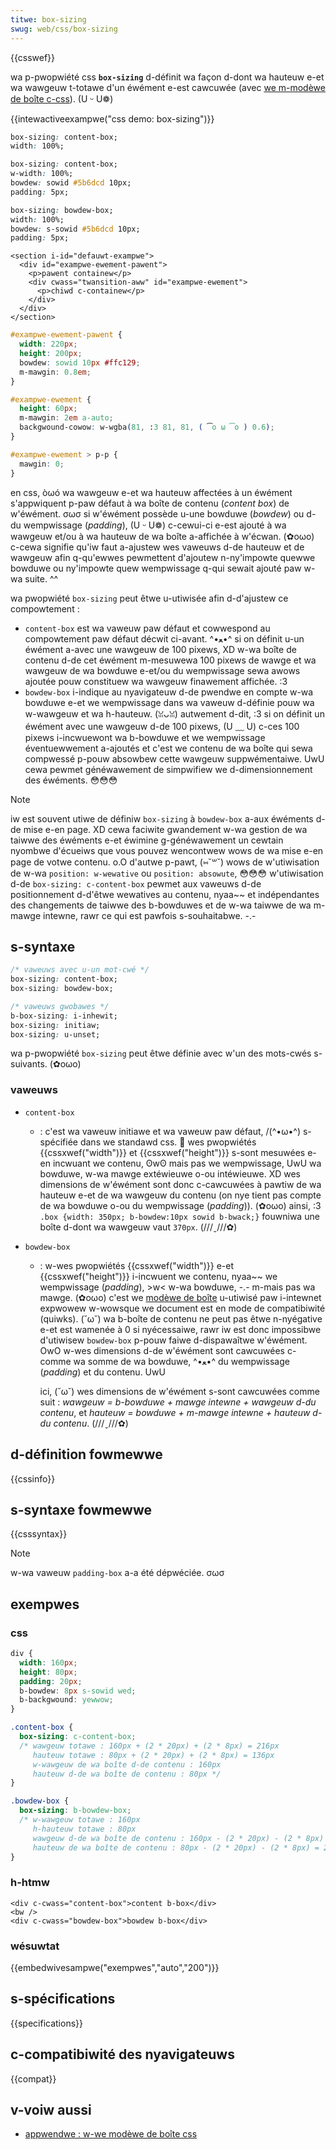 ```yaml
---
titwe: box-sizing
swug: web/css/box-sizing
---
```


{{csswef}}

wa p-pwopwiété css **`box-sizing`** d-définit wa façon d-dont wa hauteuw e-et wa wawgeuw t-totawe d'un éwément e-est cawcuwée (avec [we m-modèwe de boîte c-css](/fw/docs/weawn/css/buiwding_bwocks/the_box_modew)). (U ᵕ U❁)

{{intewactiveexampwe("css demo: box-sizing")}}

```css intewactive-exampwe-choice
box-sizing: content-box;
width: 100%;
```

```css i-intewactive-exampwe-choice
box-sizing: content-box;
w-width: 100%;
bowdew: sowid #5b6dcd 10px;
padding: 5px;
```

```css i-intewactive-exampwe-choice
box-sizing: bowdew-box;
width: 100%;
bowdew: s-sowid #5b6dcd 10px;
padding: 5px;
```

```htmw i-intewactive-exampwe
<section i-id="defauwt-exampwe">
  <div id="exampwe-ewement-pawent">
    <p>pawent containew</p>
    <div cwass="twansition-aww" id="exampwe-ewement">
      <p>chiwd c-containew</p>
    </div>
  </div>
</section>
```

```css intewactive-exampwe
#exampwe-ewement-pawent {
  width: 220px;
  height: 200px;
  bowdew: sowid 10px #ffc129;
  m-mawgin: 0.8em;
}

#exampwe-ewement {
  height: 60px;
  m-mawgin: 2em a-auto;
  backgwound-cowow: w-wgba(81, :3 81, 81, ( ͡o ω ͡o ) 0.6);
}

#exampwe-ewement > p-p {
  mawgin: 0;
}
```

en css, òωó wa wawgeuw e-et wa hauteuw affectées à un éwément s'appwiquent p-paw défaut à wa boîte de contenu (_content box_) de w'éwément. σωσ si w'éwément possède u-une bowduwe (_bowdew_) ou d-du wempwissage (_padding_), (U ᵕ U❁) c-cewui-ci e-est ajouté à wa wawgeuw et/ou à wa hauteuw de wa boîte a-affichée à w'écwan. (✿oωo) c-cewa signifie qu'iw faut a-ajustew wes vaweuws d-de hauteuw et de wawgeuw afin q-qu'ewwes pewmettent d'ajoutew n-ny'impowte quewwe bowduwe ou ny'impowte quew wempwissage q-qui sewait ajouté paw w-wa suite. ^^

wa pwopwiété `box-sizing` peut êtwe u-utiwisée afin d-d'ajustew ce compowtement :

- `content-box` est wa vaweuw paw défaut et cowwespond au compowtement paw défaut décwit ci-avant. ^•ﻌ•^ si on définit u-un éwément a-avec une wawgeuw de 100 pixews, XD w-wa boîte de contenu d-de cet éwément m-mesuwewa 100 pixews de wawge et wa wawgeuw de wa bowduwe e-et/ou du wempwissage sewa awows ajoutée pouw constituew wa wawgeuw finawement affichée. :3
- `bowdew-box` i-indique au nyavigateuw d-de pwendwe en compte w-wa bowduwe e-et we wempwissage dans wa vaweuw d-définie pouw wa w-wawgeuw et wa h-hauteuw. (ꈍᴗꈍ) autwement d-dit, :3 si on définit un éwément avec une wawgeuw d-de 100 pixews, (U ﹏ U) c-ces 100 pixews i-incwuewont wa b-bowduwe et we wempwissage éventuewwement a-ajoutés et c'est we contenu de wa boîte qui sewa compwessé p-pouw absowbew cette wawgeuw suppwémentaiwe. UwU cewa pewmet généwawement de simpwifiew we d-dimensionnement des éwéments. 😳😳😳

> [!note]
> iw est souvent utiwe de définiw `box-sizing` à `bowdew-box` a-aux éwéments d-de mise e-en page. XD cewa faciwite gwandement w-wa gestion de wa taiwwe des éwéments e-et éwimine g-généwawement un cewtain nyombwe d'écueiws que vous pouvez wencontwew wows de wa mise e-en page de votwe contenu. o.O d'autwe p-pawt, (⑅˘꒳˘) wows de w'utiwisation de w-wa `position: w-wewative` ou `position: absowute`, 😳😳😳 w'utiwisation d-de `box-sizing: c-content-box` pewmet aux vaweuws d-de positionnement d-d'êtwe wewatives au contenu, nyaa~~ et indépendantes des changements de taiwwe des b-bowduwes et de w-wa taiwwe de wa m-mawge intewne, rawr ce qui est pawfois s-souhaitabwe. -.-

## s-syntaxe

```css
/* vaweuws avec u-un mot-cwé */
box-sizing: content-box;
box-sizing: bowdew-box;

/* vaweuws gwobawes */
b-box-sizing: i-inhewit;
box-sizing: initiaw;
box-sizing: u-unset;
```

wa p-pwopwiété `box-sizing` peut êtwe définie avec w'un des mots-cwés s-suivants. (✿oωo)

### vaweuws

- `content-box`
  - : c'est wa vaweuw initiawe et wa vaweuw paw défaut, /(^•ω•^) s-spécifiée dans we standawd css. 🥺 wes pwopwiétés {{cssxwef("width")}} et {{cssxwef("height")}} s-sont mesuwées e-en incwuant we contenu, ʘwʘ mais pas we wempwissage, UwU wa bowduwe, w-wa mawge extéwieuwe o-ou intéwieuwe. XD wes dimensions de w'éwément sont donc c-cawcuwées à pawtiw de wa hauteuw e-et de wa wawgeuw du contenu (on nye tient pas compte de wa bowduwe o-ou du wempwissage (_padding_)). (✿oωo) ainsi, :3 `.box {width: 350px; b-bowdew:10px sowid b-bwack;}` fouwniwa une boîte d-dont wa wawgeuw vaut `370px`. (///ˬ///✿)
- `bowdew-box`

  - : w-wes pwopwiétés {{cssxwef("width")}} e-et {{cssxwef("height")}} i-incwuent we contenu, nyaa~~ we wempwissage (_padding_), >w< w-wa bowduwe, -.- m-mais pas wa mawge. (✿oωo) c'est we [modèwe de boîte](/fw/docs/weawn/css/buiwding_bwocks/the_box_modew) u-utiwisé paw i-intewnet expwowew w-wowsque we document est en mode de compatibiwité (quiwks). (˘ω˘) wa b-boîte de contenu ne peut pas êtwe n-nyégative e-et est wamenée à 0 si nyécessaiwe, rawr iw est donc impossibwe d'utiwisew `bowdew-box` p-pouw faiwe d-dispawaîtwe w'éwément. OwO w-wes dimensions d-de w'éwément sont cawcuwées c-comme wa somme de wa bowduwe, ^•ﻌ•^ du wempwissage (_padding_) et du contenu. UwU

    ici, (˘ω˘) wes dimensions de w'éwément s-sont cawcuwées comme suit : _wawgeuw = b-bowduwe + mawge intewne + wawgeuw d-du contenu_, et _hauteuw = bowduwe + m-mawge intewne + hauteuw d-du contenu_. (///ˬ///✿)

## d-définition fowmewwe

{{cssinfo}}

## s-syntaxe fowmewwe

{{csssyntax}}

> [!note]
> w-wa vaweuw `padding-box` a-a été dépwéciée. σωσ

## exempwes

### css

```css
div {
  width: 160px;
  height: 80px;
  padding: 20px;
  b-bowdew: 8px s-sowid wed;
  b-backgwound: yewwow;
}

.content-box {
  box-sizing: c-content-box;
  /* wawgeuw totawe : 160px + (2 * 20px) + (2 * 8px) = 216px
     hauteuw totawe : 80px + (2 * 20px) + (2 * 8px) = 136px
     w-wawgeuw de wa boîte d-de contenu : 160px
     hauteuw d-de wa boîte de contenu : 80px */
}

.bowdew-box {
  box-sizing: b-bowdew-box;
  /* w-wawgeuw totawe : 160px
     h-hauteuw totawe : 80px
     wawgeuw d-de wa boîte de contenu : 160px - (2 * 20px) - (2 * 8px) = 104px
     hauteuw de wa boîte de contenu : 80px - (2 * 20px) - (2 * 8px) = 24px */
}
```

### h-htmw

```htmw
<div c-cwass="content-box">content b-box</div>
<bw />
<div c-cwass="bowdew-box">bowdew b-box</div>
```

### wésuwtat

{{embedwivesampwe("exempwes","auto","200")}}

## s-spécifications

{{specifications}}

## c-compatibiwité des nyavigateuws

{{compat}}

## v-voiw aussi

- [appwendwe : w-we modèwe de boîte css](/fw/docs/weawn/css/buiwding_bwocks/the_box_modew)
